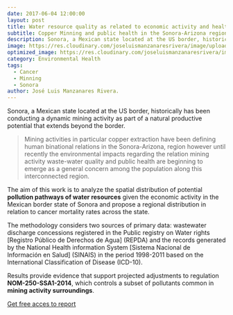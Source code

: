 ```yaml
---
date: 2017-06-04 12:00:00
layout: post
title: Water resource quality as related to economic activity and health patterns in Sonora, Mexico.
subtitle: Copper Minning and public health in the Sonora-Arizona region. 
description: Sonora, a Mexican state located at the US border, historically has been conducting a dynamic mining activity as part of a natural productive potential that extends beyond the border. These activities have been defining human binational relations in the Sonora Arizona region however until recently the environmental impacts in the relation mining-water quality and health are beginning to emerge as a general concern among the population along this interconnected region. 
image: https://res.cloudinary.com/joseluismanzanaresrivera/image/upload/v1585595004/Grupo-Mexico_ray9t9.jpg
optimized_image: https://res.cloudinary.com/joseluismanzanaresrivera/image/upload/v1585599688/Grupo-Mexico_eflgyn.jpg
category: Environmental Health
tags:
  - Cancer
  - Minning
  - Sonora
author: José Luis Manzanares Rivera.
---
```


Sonora, a Mexican state located at the US border, historically has been conducting a dynamic mining activity as part of a natural productive potential that extends beyond the border. 

>Mining activities in particular copper extraction have been defining human binational relations in the Sonora-Arizona, region however until recently the environmental impacts regarding the relation mining activity waste-water quality and public health are beginning to emerge as a general concern among the population along this interconnected region. 

The aim of this work is to analyze the spatial distribution of potential **pollution pathways of water resources** given the economic activity in the Mexican border state of Sonora  and  propose  a  regional  distribution  in  relation  to  cancer  mortality  rates  across the state.

The methodology considers two sources of primary data: wastewater discharge concessions registered in the Public registry on Water rights [Registro Público de Derechos de Agua] (REPDA) and the records generated by the National Health information System [Sistema Nacional de Información en  Salud] (SINAIS) in the period 1998-2011 based on the International Classification of Disease (ICD-10).

Results provide evidence that support projected adjustments to regulation  **NOM-250-SSA1-2014**, which controls a subset of pollutants common in **mining activity surroundings**.

[Get free acces to report](http://revistas.unla.edu.ar/saludcolectiva/article/view/811)



